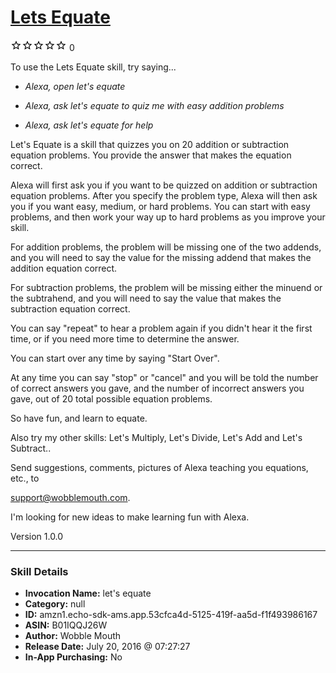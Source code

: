 # [Lets Equate](http://alexa.amazon.com/#skills/amzn1.echo-sdk-ams.app.53cfca4d-5125-419f-aa5d-f1f493986167)
![0 stars](../../images/ic_star_border_black_18dp_1x.png)![0 stars](../../images/ic_star_border_black_18dp_1x.png)![0 stars](../../images/ic_star_border_black_18dp_1x.png)![0 stars](../../images/ic_star_border_black_18dp_1x.png)![0 stars](../../images/ic_star_border_black_18dp_1x.png) 0

To use the Lets Equate skill, try saying...

* *Alexa, open let's equate*

* *Alexa, ask let's equate to quiz me with easy addition problems*

* *Alexa, ask let's equate for help*

Let's Equate is a skill that quizzes you on 20 addition or subtraction equation problems. You provide the answer that makes the equation correct.

Alexa will first ask you if you want to be quizzed on addition or subtraction equation problems.  After you specify the problem type, Alexa will then ask you if you want easy, medium, or hard problems.  You can start with easy problems, and then work your way up to hard problems as you improve your skill.

For addition problems, the problem will be missing one of the two addends, and you will need to say the value for the missing addend that makes the addition equation correct.

For subtraction problems, the problem will be missing either the minuend or the subtrahend, and you will need to say the value that makes the subtraction equation correct. 

You can say "repeat" to hear a problem again if you didn't hear it the first time, or if you need more time to determine the answer. 

You can start over any time by saying "Start Over". 

At any time you can say "stop" or "cancel" and you will be told the number of correct answers you gave, and the number of incorrect answers you gave, out of 20  total possible equation problems. 

So have fun, and learn to equate.

Also try my other skills: Let's Multiply, Let's Divide, Let's Add and Let's Subtract..

Send suggestions, comments, pictures of Alexa teaching you equations, etc., to 

support@wobblemouth.com.  

I'm looking for new ideas to make learning fun with Alexa.

Version 1.0.0

***

### Skill Details

* **Invocation Name:** let's equate
* **Category:** null
* **ID:** amzn1.echo-sdk-ams.app.53cfca4d-5125-419f-aa5d-f1f493986167
* **ASIN:** B01IQQJ26W
* **Author:** Wobble Mouth
* **Release Date:** July 20, 2016 @ 07:27:27
* **In-App Purchasing:** No
